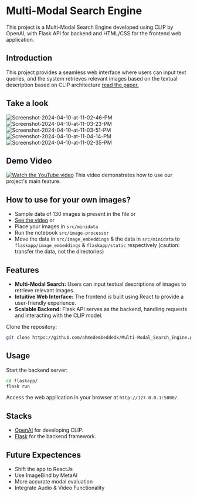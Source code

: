 # Multi-Modal Search Engine

This project is a Multi-Modal Search Engine developed using CLIP by OpenAI, with Flask API for backend and HTML/CSS for the frontend web application.

## Introduction

This project provides a seamless web interface where users can input text queries, and the system retrieves relevant images based on the textual description based on CLIP architecture
[read the paper.](https://arxiv.org/pdf/2103.00020.pdf)


## Take a look
<img src="https://i.ibb.co/5X0P5kt/Screenshot-2024-04-10-at-11-02-46-PM.jpg" alt="Screenshot-2024-04-10-at-11-02-46-PM" border="0">
<img src="https://i.ibb.co/mC0rZZq/Screenshot-2024-04-10-at-11-03-23-PM.jpg" alt="Screenshot-2024-04-10-at-11-03-23-PM" border="0">
<img src="https://i.ibb.co/PtTgF57/Screenshot-2024-04-10-at-11-03-51-PM.jpg" alt="Screenshot-2024-04-10-at-11-03-51-PM" border="0">
<img src="https://i.ibb.co/yY1cR0q/Screenshot-2024-04-10-at-11-04-14-PM.jpg" alt="Screenshot-2024-04-10-at-11-04-14-PM" border="0">
<img src="https://i.ibb.co/hBJYFT4/Screenshot-2024-04-10-at-11-02-35-PM.jpg" alt="Screenshot-2024-04-10-at-11-02-35-PM" border="0">

## Demo Video
[![Watch the YouTube video](https://img.youtube.com/vi/FbiKR7LwRJ0/0.jpg)](https://youtu.be/FbiKR7LwRJ0)
This video demonstrates how to use our project's main feature. 


## How to use for your own images?
- Sample data of 130 images is present in the file
or
- [See the video](https://youtu.be/gJOLHB6QaO0)
or
- Place your images in ```src/minidata```
- Run the notebook ```src/image-processor```
- Move the data in ```src/image_embeddings``` & the data in ```src/minidata``` to ```flaskapp/image_embeddings``` & ```flaskapp/static``` respectively (caution: transfer the data, not the directories)

## Features

- **Multi-Modal Search:** Users can input textual descriptions of images to retrieve relevant images.
- **Intuitive Web Interface:** The frontend is built using React to provide a user-friendly experience.
- **Scalable Backend:** Flask API serves as the backend, handling requests and interacting with the CLIP model.


Clone the repository:

   ```bash
   git clone https://github.com/ahmedembeddedx/Multi-Modal_Search_Engine.git
   ```


## Usage

Start the backend server:

   ```bash
   cd flaskapp/
   flask run
   ```

Access the web application in your browser at `http://127.0.0.1:5000/`.

## Stacks
- [OpenAI](https://openai.com) for developing CLIP.
- [Flask](https://flask.palletsprojects.com/) for the backend framework.


## Future Expectences
- Shift the app to ReactJs
- Use ImageBind by MetaAI
- More accurate modal evaluation
- Integrate Audio & Video Functionality
